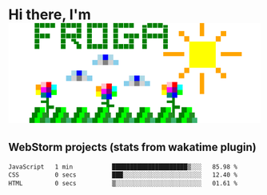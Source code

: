 # Hi there, I'm <br> ![fr0ga](https://raw.githubusercontent.com/fr0ga/fr0ga/9bf9f01b26b38da576d954ce3461bd5247b9e9d4/fr0ga.svg)

## WebStorm projects (stats from wakatime plugin)

<!--START_SECTION:waka-->

```txt
JavaScript   1 min           █████████████████████▒░░░   85.98 %
CSS          0 secs          ███░░░░░░░░░░░░░░░░░░░░░░   12.40 %
HTML         0 secs          ▒░░░░░░░░░░░░░░░░░░░░░░░░   01.61 %
```

<!--END_SECTION:waka-->

<!--
**fr0ga/fr0ga** is a ✨ _special_ ✨ repository because its `README.md` (this file) appears on your GitHub profile.

Here are some ideas to get you started:

- 🔭 I’m currently working on ...
- 🌱 I’m currently learning ...
- 👯 I’m looking to collaborate on ...
- 🤔 I’m looking for help with ...
- 💬 Ask me about ...
- 📫 How to reach me: ...
- 😄 Pronouns: ...
- ⚡ Fun fact: ...
-->
